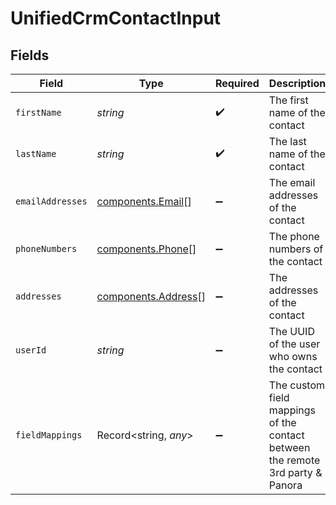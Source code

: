 # UnifiedCrmContactInput


## Fields

| Field                                                                          | Type                                                                           | Required                                                                       | Description                                                                    |
| ------------------------------------------------------------------------------ | ------------------------------------------------------------------------------ | ------------------------------------------------------------------------------ | ------------------------------------------------------------------------------ |
| `firstName`                                                                    | *string*                                                                       | :heavy_check_mark:                                                             | The first name of the contact                                                  |
| `lastName`                                                                     | *string*                                                                       | :heavy_check_mark:                                                             | The last name of the contact                                                   |
| `emailAddresses`                                                               | [components.Email](../../models/components/email.md)[]                         | :heavy_minus_sign:                                                             | The email addresses of the contact                                             |
| `phoneNumbers`                                                                 | [components.Phone](../../models/components/phone.md)[]                         | :heavy_minus_sign:                                                             | The phone numbers of the contact                                               |
| `addresses`                                                                    | [components.Address](../../models/components/address.md)[]                     | :heavy_minus_sign:                                                             | The addresses of the contact                                                   |
| `userId`                                                                       | *string*                                                                       | :heavy_minus_sign:                                                             | The UUID of the user who owns the contact                                      |
| `fieldMappings`                                                                | Record<string, *any*>                                                          | :heavy_minus_sign:                                                             | The custom field mappings of the contact between the remote 3rd party & Panora |